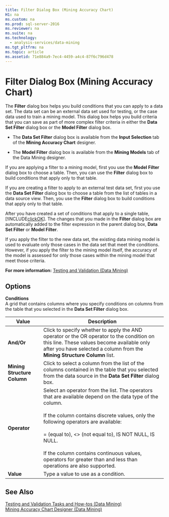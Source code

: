 ```yaml
---
title: Filter Dialog Box (Mining Accuracy Chart)
H1: na
ms.custom: na
ms.prod: sql-server-2016
ms.reviewer: na
ms.suite: na
ms.technology: 
  - analysis-services/data-mining
ms.tgt_pltfrm: na
ms.topic: article
ms.assetid: 71e884a9-7ec4-4459-a4c4-87f6c796d478
---
```

# Filter Dialog Box (Mining Accuracy Chart)
  The **Filter** dialog box helps you build conditions that you can apply to a data set. The data set can be an external data set used for testing, or the case data used to train a mining model. This dialog box helps you build criteria that you can save as part of more complex filter criteria in either the **Data Set Filter** dialog box or the **Model Filter** dialog box.  
  
-   The **Data Set Filter** dialog box is available from the **Input Selection** tab of the **Mining Accuracy Chart** designer.  
  
-   The **Model Filter** dialog box is available from the **Mining Models** tab of the Data Mining designer.  
  
 If you are applying a filter to a mining model, first you use the **Model Filter** dialog box to choose a table. Then, you can use the **Filter** dialog box to build conditions that apply only to that table.  
  
 If you are creating a filter to apply to an external test data set, first you use the **Data Set Filter** dialog box to choose a table from the list of tables in a data source view. Then, you use the **Filter** dialog box to build conditions that apply only to that table.  
  
 After you have created a set of conditions that apply to a single table, [!INCLUDE[clickOK](../../Token/Other/clickOK_md.md)]. The changes that you made in the **Filter** dialog box are automatically added to the filter expression in the parent dialog box, **Data Set Filter** or **Model Filter**.  
  
 If you apply the filter to the new data set, the existing data mining model is used to evaluate only those cases in the data set that meet the conditions. However, if you apply the filter to the mining model itself, the accuracy of the model is assessed for only those cases within the mining model that meet those criteria.  
  
 **For more information:** [Testing and Validation &#40;Data Mining&#41;](../../Topics/TopicNameNotContainA/Testing-and-Validation--Data-Mining-.md)  
  
## Options  
 **Conditions**  
 A grid that contains columns where you specify conditions on columns from the table that you selected in the **Data Set Filter** dialog box.  
  
|Value|Description|  
|-----------|-----------------|  
|**And\/Or**|Click to specify whether to apply the AND operator or the OR operator to the condition on this line. These values become available only after you have selected a column from the **Mining Structure Column** list.|  
|**Mining Structure Column**|Click to select a column from the list of the columns contained in the table that you selected from the data source in the **Data Set Filter** dialog box.|  
|**Operator**|Select an operator from the list. The operators that are available depend on the data type of the column.<br /><br /> If the column contains discrete values, only the following operators are available:<br /><br /> \= \(equal to\), \<\> \(not equal to\), IS NOT NULL, IS NULL.<br /><br /> If the column contains continuous values, operators for greater than and less than operations are also supported.|  
|**Value**|Type a value to use as a condition.|  
  
## See Also  
 [Testing and Validation Tasks and How-tos &#40;Data Mining&#41;](../../Topics/TopicNameNotContainA/Testing-and-Validation-Tasks-and-How-tos--Data-Mining-.md)   
 [Mining Accuracy Chart Designer &#40;Data Mining&#41;](../../Topics/TopicNameNotContainA/Mining-Accuracy-Chart-Designer--Data-Mining-.md)  
  
  